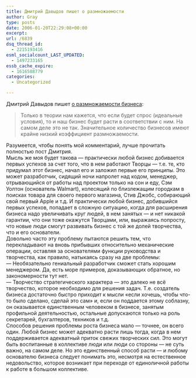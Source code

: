 ```yaml
---
title: Дмитрий Давыдов пишет о размножаемости
author: Gray
type: posts
date: 2006-01-20T22:29:08+00:00
excerpt:
url: /6839
dsq_thread_id:
  - 2215193416
esml_socialcount_LAST_UPDATED:
  - 1497233165
essb_cache_expire:
  - 1616588779
categories:
  - Uncategorized

---
```








Дмитрий Давыдов пишет <a href="http://davydov.blogspot.com/2006/01/blog-post_20.html" target="_blank">о размножаемости бизнеса</a>:

> Только в теории нам кажется, что если будет спрос (идеальные условия), то и наш бизнес будет расти в соответствии с ним. На самом деле это не так. Значительное количество бизнесов имеют крайне низкий коэффициент размножаемости.

Разумеется, чтобы понять мой комментарий, лучше прочитать полностью пост Дмитрия.  
Мысль же моя будет такова &#8212; практически любой бизнес добивается первых успехов за счет того, что в нем работают Творцы &#8212; т.е. те, кто придумал этот бизнес, начал его и заложил первые его принципы. Это может разработчик, сидящий ночи напролет над кодом, менеджер, отрывающийся от работы над проектом только на сон и еду, Сэм Уолтон (основатель Walmart), колесящий по близлежащим городкам в поисках товара для своего первого магазина, Стив Джобс, собирающий свой первый Apple и т.д. И практически любой бизнес, добившийся первых успехов, попадает в сложную ситуацию, когда для расширения бизнеса надо увеличивать круг людей, в нем занятых &#8212; и нет никакой гарантии, что они тоже окажутся Творцами, или, выражаясь попросту, что новые люди смогут развивать бизнес с той же долей творчества, что и его основатели.  
Довольно часто эту проблему пытаются решить тем, что перекладывают на вновь прибывших относительно механические операции, оставляя за основателями функции руководства и творчества, как правило, натыкаясь сразу на две проблемы:  
&#8212; Необязательно гениальный разработчик сможет стать хорошим менеджером. Да, есть море примеров, доказывающих обратное, но закономерности тут нет.  
&#8212; Творчество стратегического характера &#8212; это далеко не всё творчество, которое необходимо для решения задач. Т.е. создатель бизнеса достаточно быстро приходит к мысли &#171;если хочешь, чтобы что-то было сделано, сделай это сам&#187; и, если он поддается этому соблазну, он оказывается единственным человеком в бизнесе, занятым профильной деятельностью, остальные допускаются только на роль секретарей, бухгалтеров, техников и т.д.  
Способов решения проблемы роста бизнеса мало &#8212; точнее, он всего один. Любой бизнес может адекватно расти лишь тогда, когда в нем поддерживается адекватный приток свежих творческих сил. Это могут быть воспитанные в коллективе люди или люди со стороны &#8212; не суть важно, на самом деле. Но это единственный способ расти &#8212; и любому основателю бизнеса следует понимать это, несмотря на естественное недовольство, которое возникает при переходе от единоличной работы к работе в большом коллективе.